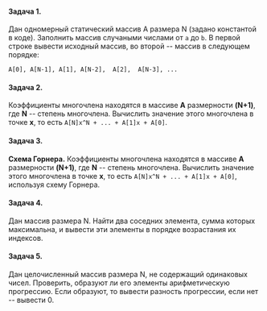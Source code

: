 #### Задача 1.
Дан одномерный статический массив A размера N (задано константой в коде). Заполнить массив случаными числами от `a` до `b`. 
В первой строке вывести исходный массив, во второй -- массив в следующем порядке:

```A[0], A[N-1], A[1], A[N-2],  A[2],  A[N-3], ... ```

#### Задача 2.
Коэффициенты многочлена находятся в массиве **A** размерности **(N+1)**, 
где **N** -- степень многочлена. Вычислить значение этого многочлена в точке **x**, то есть
```A[N]x^N + ... + A[1]x + A[0]```.

#### Задача 3.
**Схема Горнера.** Коэффициенты многочлена находятся в массиве **A** размерности **(N+1)**, 
где **N** -- степень многочлена. Вычислить значение этого многочлена в точке **x**, то есть
```A[N]x^N + ... + A[1]x + A[0]```, используя схему Горнера.

#### Задача 4.
Дан массив размера N. Найти два соседних элемента, сумма которых максимальна, и вывести эти элементы в порядке возрастания их индексов.

#### Задача 5.
Дан целочисленный массив размера N, не содержащий одинаковых чисел. 
Проверить, образуют ли его элементы арифметическую прогрессию. 
Если образуют, то вывести разность прогрессии, если нет -- вывести 0.
